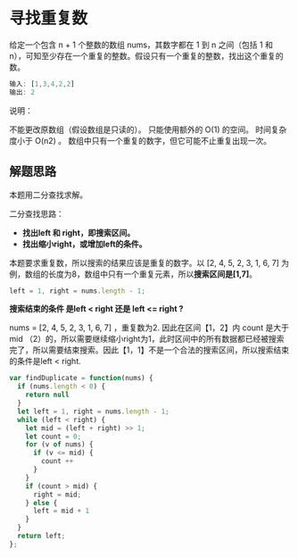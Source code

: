# 寻找重复数

给定一个包含 n + 1 个整数的数组 nums，其数字都在 1 到 n 之间（包括 1 和 n），可知至少存在一个重复的整数。假设只有一个重复的整数，找出这个重复的数。

```js
输入: [1,3,4,2,2]
输出: 2
```

说明：

不能更改原数组（假设数组是只读的）。
只能使用额外的 O(1) 的空间。
时间复杂度小于 O(n2) 。
数组中只有一个重复的数字，但它可能不止重复出现一次。





## 解题思路

本题用二分查找求解。

二分查找思路：

- **找出left 和 right，即搜索区间。**
- **找出缩小right，或增加left的条件。** 

本题要求重复数，所以搜索的结果应该是重复的数字。以 [2, 4, 5, 2, 3, 1, 6, 7] 为例，数组的长度为8，数组中只有一个重复元素，所以**搜索区间是[1,7]**。

```js
left = 1, right = nums.length - 1;
```

**搜索结束的条件 是left < right 还是 left <= right ?**

nums =  [2, 4, 5, 2, 3, 1, 6, 7] ，重复数为2. 因此在区间【1，2】内 count 是大于 mid （2）的，所以需要继续缩小right为1，此时区间中的所有数据都已经被搜索完了，所以需要结束搜索。因此【1，1】不是一个合法的搜索区间，所以搜索结束的条件是left < right.

```js
var findDuplicate = function(nums) {
  if (nums.length < 0) {
    return null
  }
  let left = 1, right = nums.length - 1;
  while (left < right) {
    let mid = (left + right) >> 1;
    let count = 0;
    for (v of nums) {
      if (v <= mid) {
        count ++
      }
    }
    if (count > mid) {
      right = mid;
    } else {
      left = mid + 1
    }
  }
  return left;
};
```



